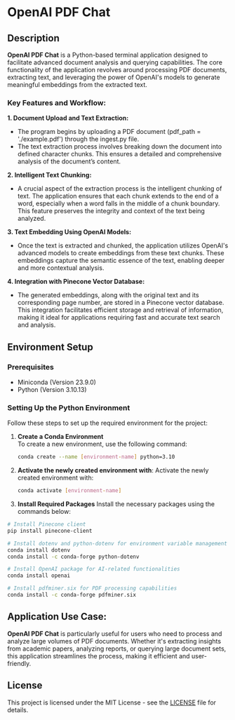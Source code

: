 # OpenAI PDF Chat

## Description
**OpenAI PDF Chat** is a Python-based terminal application designed to facilitate advanced document analysis and querying capabilities. The core functionality of the application revolves around processing PDF documents, extracting text, and leveraging the power of OpenAI's models to generate meaningful embeddings from the extracted text.

### Key Features and Workflow:
**1. Document Upload and Text Extraction:**
 - The program begins by uploading a PDF document (pdf_path = './example.pdf') through the ingest.py file.
 - The text extraction process involves breaking down the document into defined character chunks. This ensures a detailed and comprehensive analysis of the document’s content.

**2. Intelligent Text Chunking:**
  - A crucial aspect of the extraction process is the intelligent chunking of text. The application ensures that each chunk extends to the end of a word, especially when a word falls in the middle of a chunk boundary. This feature preserves the integrity and context of the text being analyzed.

**3. Text Embedding Using OpenAI Models:**
  - Once the text is extracted and chunked, the application utilizes OpenAI's advanced models to create embeddings from these text chunks. These embeddings capture the semantic essence of the text, enabling deeper and more contextual analysis.

**4. Integration with Pinecone Vector Database:**
  - The generated embeddings, along with the original text and its corresponding page number, are stored in a Pinecone vector database. This integration facilitates efficient storage and retrieval of information, making it ideal for applications requiring fast and accurate text search and analysis.

## Environment Setup

### Prerequisites
- Miniconda (Version 23.9.0)
- Python (Version 3.10.13)

### Setting Up the Python Environment
Follow these steps to set up the required environment for the project:

1. **Create a Conda Environment**  
   To create a new environment, use the following command:
   
   ```bash
   conda create --name [environment-name] python=3.10
   ```

1. **Activate the newly created environment with**:
Activate the newly created environment with:
    ```bash
    conda activate [environment-name]
    
1. **Install Required Packages**
Install the necessary packages using the commands below:
```bash
# Install Pinecone client
pip install pinecone-client

# Install dotenv and python-dotenv for environment variable management
conda install dotenv
conda install -c conda-forge python-dotenv

# Install OpenAI package for AI-related functionalities
conda install openai

# Install pdfminer.six for PDF processing capabilities
conda install -c conda-forge pdfminer.six
```

## Application Use Case:
**OpenAI PDF Chat** is particularly useful for users who need to process and analyze large volumes of PDF documents. Whether it's extracting insights from academic papers, analyzing reports, or querying large document sets, this application streamlines the process, making it efficient and user-friendly.

## License
This project is licensed under the MIT License - see the [LICENSE](LICENSE) file for details.